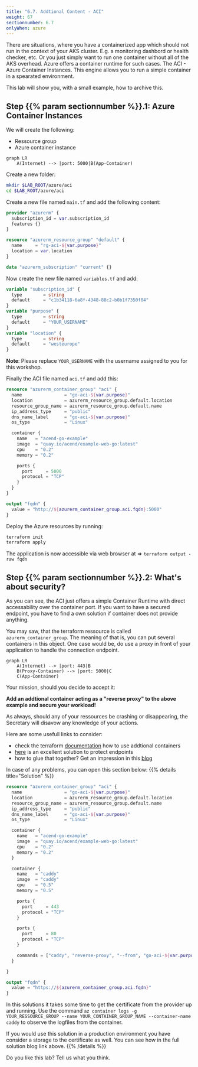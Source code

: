 ```yaml
---
title: "6.7. Addtional Content - ACI"
weight: 67
sectionnumber: 6.7
onlyWhen: azure
---
```



There are situations, where you have a containerized app which should not run in the context of your AKS cluster.
E.g. a monitoring dashbord or health checker, etc.
Or you just simply want to run one container without all of the AKS overhead.
Azure offers a container runtime for such cases. The ACI - Azure Container Instances.
This engine allows you to run a simple container in a spearated environment.


This lab will show you, with a small example, how to archive this.


## Step {{% param sectionnumber %}}.1: Azure Container Instances

We will create the following:

* Ressource group
* Azure container instance

```mermaid
graph LR
    A(Internet) --> |port: 5000|B(App-Container)
```

Create a new folder:

```bash
mkdir $LAB_ROOT/azure/aci
cd $LAB_ROOT/azure/aci
```

Create a new file named `main.tf` and add the following content:
```terraform
provider "azurerm" {
  subscription_id = var.subscription_id
  features {}
}

resource "azurerm_resource_group" "default" {
  name     = "rg-aci-${var.purpose}"
  location = var.location
}

data "azurerm_subscription" "current" {}
```

Now create the new file named `variables.tf` and add:
```terraform
variable "subscription_id" {
  type        = string
  default     = "c1b34118-6a8f-4348-88c2-b0b1f7350f04"
}
variable "purpose" {
  type        = string
  default     = "YOUR_USERNAME"
}
variable "location" {
  type        = string
  default     = "westeurope"
}
```

**Note**: Please replace `YOUR_USERNAME` with the username assigned to you for this workshop.

Finally the ACI file named `aci.tf` and add this:
```terraform
resource "azurerm_container_group" "aci" {
  name                = "go-aci-${var.purpose}"
  location            = azurerm_resource_group.default.location
  resource_group_name = azurerm_resource_group.default.name
  ip_address_type     = "public"
  dns_name_label      = "go-aci-${var.purpose}"
  os_type             = "Linux"

  container {
    name   = "acend-go-example"
    image  = "quay.io/acend/example-web-go:latest"
    cpu    = "0.2"
    memory = "0.2"

    ports {
      port     = 5000
      protocol = "TCP"
    }
  }
}

output "fqdn" {
  value = "http://${azurerm_container_group.aci.fqdn}:5000"
}
```

Deploy the Azure resources by running:

```bash
terraform init
terraform apply
```

The application is now accessible via web browser at => `terraform output -raw fqdn`


## Step {{% param sectionnumber %}}.2: What's about security?

As you can see, the ACI just offers a simple Container Runtime with direct accessability over the container port.
If you want to have a secured endpoint, you have to find a own solution if container does not provide anything.


You may saw, that the terraform ressource is called `azurerm_container_group`.
The meaning of that is, you can put several containers in this object.
One case would be, do use a proxy in front of your application to handle the connection endpoint.

```mermaid
graph LR
    A(Internet) --> |port: 443|B
    B(Proxy-Container) --> |port: 5000|C
    C(App-Container)
```

Your mission, should you decide to accept it:

**Add an addtional container acting as a "reverse proxy" to the above example and secure your workload!**

As always, should any of your ressources be crashing or disappearing, the Secretary will disavow any knowledge of your actions.


Here are some usefull links to consider:

* check the terraform [documentation](https://registry.terraform.io/providers/hashicorp/azurerm/latest/docs/resources/container_group) how to use addtional containers
* [here](https://caddyserver.com/docs/) is an excellent solution to protect endpoints
* how to glue that together? Get an impression in this [blog](https://itnext.io/automatic-https-with-azure-container-instances-aci-4c4c8b03e8c9)


In case of any problems, you can open this section below:
{{% details title="Solution" %}}
```terraform
resource "azurerm_container_group" "aci" {
  name                = "go-aci-${var.purpose}"
  location            = azurerm_resource_group.default.location
  resource_group_name = azurerm_resource_group.default.name
  ip_address_type     = "public"
  dns_name_label      = "go-aci-${var.purpose}"
  os_type             = "Linux"

  container {
    name   = "acend-go-example"
    image  = "quay.io/acend/example-web-go:latest"
    cpu    = "0.2"
    memory = "0.2"
  }

  container {
    name   = "caddy"
    image  = "caddy"
    cpu    = "0.5"
    memory = "0.5"

    ports {
      port     = 443
      protocol = "TCP"
    }

    ports {
      port     = 80
      protocol = "TCP"
    }

    commands = ["caddy", "reverse-proxy", "--from", "go-aci-${var.purpose}.westeurope.azurecontainer.io", "--to", "localhost:5000"]
  }

}

output "fqdn" {
  value = "https://${azurerm_container_group.aci.fqdn}"
}
```

In this solutions it takes some time to get the certificate from the provider up and running.
Use the command `az container logs -g YOUR_RESSOURCE_GROUP --name YOUR_CONTAINER_GROUP_NAME --container-name caddy` to observe the logfiles from the container.

If you would use this solution in a production environment you have consider a storage to the certificate as well. You can see how in the full solution blog link above.
{{% /details %}}

Do you like this lab? Tell us what you think.
